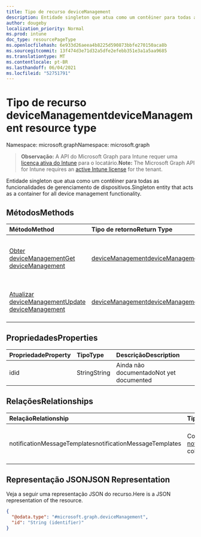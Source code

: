```yaml
---
title: Tipo de recurso deviceManagement
description: Entidade singleton que atua como um contêiner para todas as funcionalidades de gerenciamento de dispositivos.
author: dougeby
localization_priority: Normal
ms.prod: intune
doc_type: resourcePageType
ms.openlocfilehash: 6e933d26aeea4b8225d590873bbfe270150aca8b
ms.sourcegitcommit: 13f474d3e71d32a5dfe2efebb351e3a1a5aa9685
ms.translationtype: MT
ms.contentlocale: pt-BR
ms.lasthandoff: 06/04/2021
ms.locfileid: "52751791"
---
```

# <a name="devicemanagement-resource-type"></a><span data-ttu-id="8ab8c-103">Tipo de recurso deviceManagement</span><span class="sxs-lookup"><span data-stu-id="8ab8c-103">deviceManagement resource type</span></span>

<span data-ttu-id="8ab8c-104">Namespace: microsoft.graph</span><span class="sxs-lookup"><span data-stu-id="8ab8c-104">Namespace: microsoft.graph</span></span>

> <span data-ttu-id="8ab8c-105">**Observação:** A API do Microsoft Graph para Intune requer uma [licença ativa do Intune](https://go.microsoft.com/fwlink/?linkid=839381) para o locatário.</span><span class="sxs-lookup"><span data-stu-id="8ab8c-105">**Note:** The Microsoft Graph API for Intune requires an [active Intune license](https://go.microsoft.com/fwlink/?linkid=839381) for the tenant.</span></span>

<span data-ttu-id="8ab8c-106">Entidade singleton que atua como um contêiner para todas as funcionalidades de gerenciamento de dispositivos.</span><span class="sxs-lookup"><span data-stu-id="8ab8c-106">Singleton entity that acts as a container for all device management functionality.</span></span>

## <a name="methods"></a><span data-ttu-id="8ab8c-107">Métodos</span><span class="sxs-lookup"><span data-stu-id="8ab8c-107">Methods</span></span>
|<span data-ttu-id="8ab8c-108">Método</span><span class="sxs-lookup"><span data-stu-id="8ab8c-108">Method</span></span>|<span data-ttu-id="8ab8c-109">Tipo de retorno</span><span class="sxs-lookup"><span data-stu-id="8ab8c-109">Return Type</span></span>|<span data-ttu-id="8ab8c-110">Descrição</span><span class="sxs-lookup"><span data-stu-id="8ab8c-110">Description</span></span>|
|:---|:---|:---|
|[<span data-ttu-id="8ab8c-111">Obter deviceManagement</span><span class="sxs-lookup"><span data-stu-id="8ab8c-111">Get deviceManagement</span></span>](../api/intune-notification-devicemanagement-get.md)|[<span data-ttu-id="8ab8c-112">deviceManagement</span><span class="sxs-lookup"><span data-stu-id="8ab8c-112">deviceManagement</span></span>](../resources/intune-notification-devicemanagement.md)|<span data-ttu-id="8ab8c-113">Leia as propriedades e as relações do objeto [deviceManagement](../resources/intune-notification-devicemanagement.md).</span><span class="sxs-lookup"><span data-stu-id="8ab8c-113">Read properties and relationships of the [deviceManagement](../resources/intune-notification-devicemanagement.md) object.</span></span>|
|[<span data-ttu-id="8ab8c-114">Atualizar deviceManagement</span><span class="sxs-lookup"><span data-stu-id="8ab8c-114">Update deviceManagement</span></span>](../api/intune-notification-devicemanagement-update.md)|[<span data-ttu-id="8ab8c-115">deviceManagement</span><span class="sxs-lookup"><span data-stu-id="8ab8c-115">deviceManagement</span></span>](../resources/intune-notification-devicemanagement.md)|<span data-ttu-id="8ab8c-116">Atualizar as propriedades de um objeto de [deviceManagement](../resources/intune-notification-devicemanagement.md).</span><span class="sxs-lookup"><span data-stu-id="8ab8c-116">Update the properties of a [deviceManagement](../resources/intune-notification-devicemanagement.md) object.</span></span>|

## <a name="properties"></a><span data-ttu-id="8ab8c-117">Propriedades</span><span class="sxs-lookup"><span data-stu-id="8ab8c-117">Properties</span></span>
|<span data-ttu-id="8ab8c-118">Propriedade</span><span class="sxs-lookup"><span data-stu-id="8ab8c-118">Property</span></span>|<span data-ttu-id="8ab8c-119">Tipo</span><span class="sxs-lookup"><span data-stu-id="8ab8c-119">Type</span></span>|<span data-ttu-id="8ab8c-120">Descrição</span><span class="sxs-lookup"><span data-stu-id="8ab8c-120">Description</span></span>|
|:---|:---|:---|
|<span data-ttu-id="8ab8c-121">id</span><span class="sxs-lookup"><span data-stu-id="8ab8c-121">id</span></span>|<span data-ttu-id="8ab8c-122">String</span><span class="sxs-lookup"><span data-stu-id="8ab8c-122">String</span></span>|<span data-ttu-id="8ab8c-123">Ainda não documentado</span><span class="sxs-lookup"><span data-stu-id="8ab8c-123">Not yet documented</span></span>|

## <a name="relationships"></a><span data-ttu-id="8ab8c-124">Relações</span><span class="sxs-lookup"><span data-stu-id="8ab8c-124">Relationships</span></span>
|<span data-ttu-id="8ab8c-125">Relação</span><span class="sxs-lookup"><span data-stu-id="8ab8c-125">Relationship</span></span>|<span data-ttu-id="8ab8c-126">Tipo</span><span class="sxs-lookup"><span data-stu-id="8ab8c-126">Type</span></span>|<span data-ttu-id="8ab8c-127">Descrição</span><span class="sxs-lookup"><span data-stu-id="8ab8c-127">Description</span></span>|
|:---|:---|:---|
|<span data-ttu-id="8ab8c-128">notificationMessageTemplates</span><span class="sxs-lookup"><span data-stu-id="8ab8c-128">notificationMessageTemplates</span></span>|<span data-ttu-id="8ab8c-129">Conjunto [notificationMessageTemplate](../resources/intune-notification-notificationmessagetemplate.md)</span><span class="sxs-lookup"><span data-stu-id="8ab8c-129">[notificationMessageTemplate](../resources/intune-notification-notificationmessagetemplate.md) collection</span></span>|<span data-ttu-id="8ab8c-130">Os modelos de mensagens de notificação.</span><span class="sxs-lookup"><span data-stu-id="8ab8c-130">The Notification Message Templates.</span></span>|

## <a name="json-representation"></a><span data-ttu-id="8ab8c-131">Representação JSON</span><span class="sxs-lookup"><span data-stu-id="8ab8c-131">JSON Representation</span></span>
<span data-ttu-id="8ab8c-132">Veja a seguir uma representação JSON do recurso.</span><span class="sxs-lookup"><span data-stu-id="8ab8c-132">Here is a JSON representation of the resource.</span></span>
<!-- {
  "blockType": "resource",
  "keyProperty": "id",
  "@odata.type": "microsoft.graph.deviceManagement"
}
-->
``` json
{
  "@odata.type": "#microsoft.graph.deviceManagement",
  "id": "String (identifier)"
}
```




